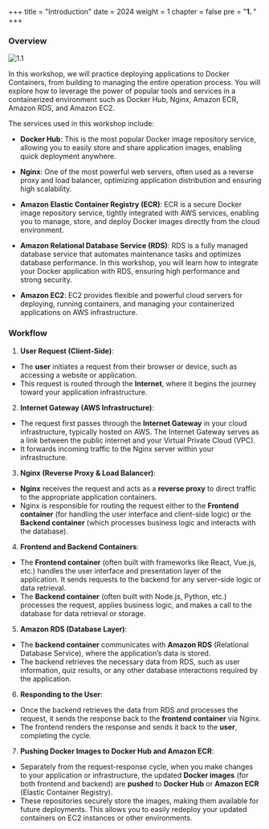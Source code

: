 +++
title = "Introduction"
date = 2024
weight = 1
chapter = false
pre = "<b>1. </b>"
+++

### Overview

![1.1](/images/1-introduction/1.2.png)

In this workshop, we will practice deploying applications to Docker Containers, from building to managing the entire operation process. You will explore how to leverage the power of popular tools and services in a containerized environment such as Docker Hub, Nginx, Amazon ECR, Amazon RDS, and Amazon EC2.

The services used in this workshop include:

- **Docker Hub**: This is the most popular Docker image repository service, allowing you to easily store and share application images, enabling quick deployment anywhere.

- **Nginx**: One of the most powerful web servers, often used as a reverse proxy and load balancer, optimizing application distribution and ensuring high scalability.

- **Amazon Elastic Container Registry (ECR)**: ECR is a secure Docker image repository service, tightly integrated with AWS services, enabling you to manage, store, and deploy Docker images directly from the cloud environment.

- **Amazon Relational Database Service (RDS)**: RDS is a fully managed database service that automates maintenance tasks and optimizes database performance. In this workshop, you will learn how to integrate your Docker application with RDS, ensuring high performance and strong security.

- **Amazon EC2**: EC2 provides flexible and powerful cloud servers for deploying, running containers, and managing your containerized applications on AWS infrastructure.

### Workflow

1. **User Request (Client-Side)**:

- The **user** initiates a request from their browser or device, such as accessing a website or application.
- This request is routed through the **Internet**, where it begins the journey toward your application infrastructure.

2. **Internet Gateway (AWS Infrastructure)**:

- The request first passes through the **Internet Gateway** in your cloud infrastructure, typically hosted on AWS. The Internet Gateway serves as a link between the public internet and your Virtual Private Cloud (VPC).
- It forwards incoming traffic to the Nginx server within your infrastructure.

3. **Nginx (Reverse Proxy & Load Balancer)**:

- **Nginx** receives the request and acts as a **reverse proxy** to direct traffic to the appropriate application containers.
- Nginx is responsible for routing the request either to the **Frontend container** (for handling the user interface and client-side logic) or the **Backend container** (which processes business logic and interacts with the database).

4. **Frontend and Backend Containers**:

- The **Frontend container** (often built with frameworks like React, Vue.js, etc.) handles the user interface and presentation layer of the application. It sends requests to the backend for any server-side logic or data retrieval.
- The **Backend container** (often built with Node.js, Python, etc.) processes the request, applies business logic, and makes a call to the database for data retrieval or storage.

5. **Amazon RDS (Database Layer)**:

- The **backend container** communicates with **Amazon RDS** (Relational Database Service), where the application’s data is stored.
- The backend retrieves the necessary data from RDS, such as user information, quiz results, or any other database interactions required by the application.

6. **Responding to the User**:

- Once the backend retrieves the data from RDS and processes the request, it sends the response back to the **frontend container** via Nginx.
- The frontend renders the response and sends it back to the **user**, completing the cycle.

7. **Pushing Docker Images to Docker Hub and Amazon ECR**:

- Separately from the request-response cycle, when you make changes to your application or infrastructure, the updated **Docker images** (for both frontend and backend) are **pushed** to **Docker Hub** or **Amazon ECR** (Elastic Container Registry).
- These repositories securely store the images, making them available for future deployments. This allows you to easily redeploy your updated containers on EC2 instances or other environments.
